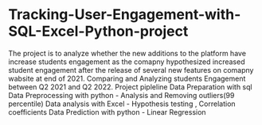 # Tracking-User-Engagement-with-SQL-Excel-Python-project
 The project is to analyze whether the new additions to the platform have increase students engagement as the comapny hypothesized increased student engagement after the release of several new features on comapny wabsite at end of 2021. Comparing and Analyzing students Engagement between Q2 2021 and Q2 2022.
Project pipleline
Data Preparation with sql
Data Preprocessing with python - Analysis and Removing outliers(99 percentile)
Data analysis with Excel - Hypothesis testing , Correlation coefficients
Data Prediction with python - Linear Regression 
